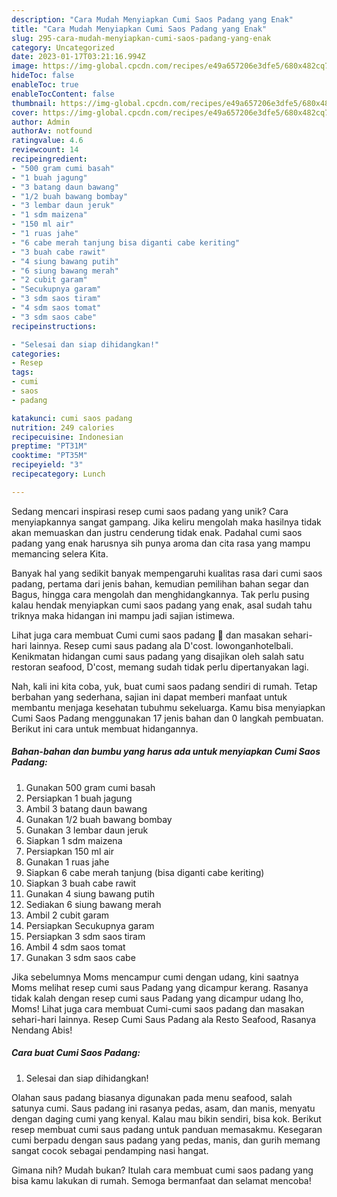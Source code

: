 ```yaml
---
description: "Cara Mudah Menyiapkan Cumi Saos Padang yang Enak"
title: "Cara Mudah Menyiapkan Cumi Saos Padang yang Enak"
slug: 295-cara-mudah-menyiapkan-cumi-saos-padang-yang-enak
category: Uncategorized
date: 2023-01-17T03:21:16.994Z
image: https://img-global.cpcdn.com/recipes/e49a657206e3dfe5/680x482cq70/cumi-saos-padang-foto-resep-utama.jpg
hideToc: false
enableToc: true
enableTocContent: false
thumbnail: https://img-global.cpcdn.com/recipes/e49a657206e3dfe5/680x482cq70/cumi-saos-padang-foto-resep-utama.jpg
cover: https://img-global.cpcdn.com/recipes/e49a657206e3dfe5/680x482cq70/cumi-saos-padang-foto-resep-utama.jpg
author: Admin
authorAv: notfound
ratingvalue: 4.6
reviewcount: 14
recipeingredient:
- "500 gram cumi basah"
- "1 buah jagung"
- "3 batang daun bawang"
- "1/2 buah bawang bombay"
- "3 lembar daun jeruk"
- "1 sdm maizena"
- "150 ml air"
- "1 ruas jahe"
- "6 cabe merah tanjung bisa diganti cabe keriting"
- "3 buah cabe rawit"
- "4 siung bawang putih"
- "6 siung bawang merah"
- "2 cubit garam"
- "Secukupnya garam"
- "3 sdm saos tiram"
- "4 sdm saos tomat"
- "3 sdm saos cabe"
recipeinstructions:

- "Selesai dan siap dihidangkan!"
categories:
- Resep
tags:
- cumi
- saos
- padang

katakunci: cumi saos padang 
nutrition: 249 calories
recipecuisine: Indonesian
preptime: "PT31M"
cooktime: "PT35M"
recipeyield: "3"
recipecategory: Lunch

---
```





Sedang mencari inspirasi resep cumi saos padang yang unik? Cara menyiapkannya sangat gampang. Jika keliru mengolah maka hasilnya tidak akan memuaskan dan justru cenderung tidak enak. Padahal cumi saos padang yang enak harusnya sih punya aroma dan cita rasa yang mampu memancing selera Kita.





Banyak hal yang sedikit banyak mempengaruhi kualitas rasa dari cumi saos padang, pertama dari jenis bahan, kemudian pemilihan bahan segar dan Bagus, hingga cara mengolah dan menghidangkannya. Tak perlu pusing kalau hendak menyiapkan cumi saos padang yang enak,      asal sudah tahu triknya maka hidangan ini mampu jadi sajian istimewa.














Lihat juga cara membuat Cumi cumi saos padang 🦑 dan masakan sehari-hari lainnya. Resep cumi saus padang ala D&#39;cost. lowonganhotelbali. Kenikmatan hidangan cumi saus padang yang disajikan oleh salah satu restoran seafood, D&#39;cost, memang sudah tidak perlu dipertanyakan lagi.






Nah, kali ini kita coba, yuk, buat cumi saos padang sendiri di rumah. Tetap berbahan yang sederhana, sajian ini dapat memberi manfaat untuk membantu menjaga kesehatan tubuhmu sekeluarga. Kamu bisa menyiapkan Cumi Saos Padang menggunakan 17 jenis bahan dan 0 langkah pembuatan. Berikut ini cara untuk membuat hidangannya.

<!--inarticleads1-->

##### Bahan-bahan dan bumbu yang harus ada untuk menyiapkan Cumi Saos Padang:

1. Gunakan 500 gram cumi basah
1. Persiapkan 1 buah jagung
1. Ambil 3 batang daun bawang
1. Gunakan 1/2 buah bawang bombay
1. Gunakan 3 lembar daun jeruk
1. Siapkan 1 sdm maizena
1. Persiapkan 150 ml air
1. Gunakan 1 ruas jahe
1. Siapkan 6 cabe merah tanjung (bisa diganti cabe keriting)
1. Siapkan 3 buah cabe rawit
1. Gunakan 4 siung bawang putih
1. Sediakan 6 siung bawang merah
1. Ambil 2 cubit garam
1. Persiapkan Secukupnya garam
1. Persiapkan 3 sdm saos tiram
1. Ambil 4 sdm saos tomat
1. Gunakan 3 sdm saos cabe


Jika sebelumnya Moms mencampur cumi dengan udang, kini saatnya Moms melihat resep cumi saus Padang yang dicampur kerang. Rasanya tidak kalah dengan resep cumi saus Padang yang dicampur udang lho, Moms! Lihat juga cara membuat Cumi-cumi saos padang dan masakan sehari-hari lainnya. Resep Cumi Saus Padang ala Resto Seafood, Rasanya Nendang Abis! 

<!--inarticleads2-->

##### Cara buat Cumi Saos Padang:


1. Selesai dan siap dihidangkan!

Olahan saus padang biasanya digunakan pada menu seafood, salah satunya cumi. Saus padang ini rasanya pedas, asam, dan manis, menyatu dengan daging cumi yang kenyal. Kalau mau bikin sendiri, bisa kok. Berikut resep membuat cumi saus padang untuk panduan memasakmu. Kesegaran cumi berpadu dengan saus padang yang pedas, manis, dan gurih memang sangat cocok sebagai pendamping nasi hangat. 

Gimana nih? Mudah bukan? Itulah cara membuat cumi saos padang yang bisa kamu lakukan di rumah. Semoga bermanfaat dan selamat mencoba!
